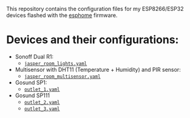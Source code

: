 This repository contains the configuration files for my ESP8266/ESP32 devices flashed with the [esphome](https://github.com/esphome) firmware.

# Devices and their configurations:
- Sonoff Dual R1:
  - [`jasper_room_lights.yaml`](https://github.com/JasperZ/esphome-configs/blob/master/jasper_room_lights.yaml)
- Multisensor with DHT11 (Temperature + Humidity) and PIR sensor:
  - [`jasper_room_multisensor.yaml`](https://github.com/JasperZ/esphome-configs/blob/master/jasper_room_multisensor.yaml)
- Gosund SP1: 
  - [`outlet_1.yaml`](https://github.com/JasperZ/esphome-configs/blob/master/outlet_1.yaml)
- Gosund SP111
  - [`outlet_2.yaml`](https://github.com/JasperZ/esphome-configs/blob/master/outlet_2.yaml)
  - [`outlet_3.yaml`](https://github.com/JasperZ/esphome-configs/blob/master/outlet_3.yaml)

